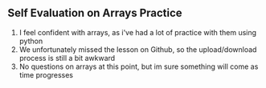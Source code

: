 ## Self Evaluation on Arrays Practice

1. I feel confident with arrays, as i've had a lot of practice with them using python
1. We unfortunately missed the lesson on Github, so the upload/download process is still a bit awkward
1. No questions on arrays at this point, but im sure something will come as time progresses
